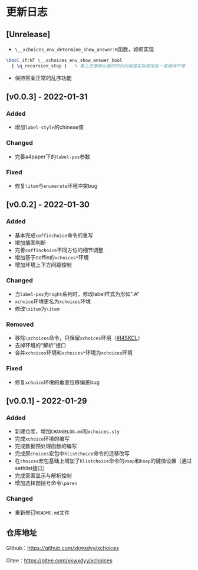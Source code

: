# 更新日志
## [Unrelease]
- `\__xchoices_env_determine_show_answer:N`函数，如何实现
```tex
\bool_if:NT \__xchoices_env_show_answer_bool
  { \q_recursion_stop }   % 看上去像停止循环的代码但是实际使用会一直编译不停
```
- 保持答案正常的乱序功能

## [v0.0.3] - 2022-01-31
### Added
- 增加`label-style`的chinese值
### Changed
- 完善a4paper下的`label-pos`参数

### Fixed
- 修复`\item`与`enumerate`环境冲突bug

## [v0.0.2] - 2022-01-30
### Added
- 基本完成`coffinchoice`命令的重写
- 增加插图判断
- 完善`coffinchoice`不同方位的细节调整
- 增加基于coffin的`xchoices*`环境
- 增加环境上下方间距控制

### Changed
- 当`label-pos`为`right`系列时，修改label样式为形如".A"
- `xchoice`环境更名为`xchoices`环境
- 修改`\xitem`为`\item`

### Removed
- 移除`\xchoices`命令，只保留`xchoices`环境（[#I4SKCL](https://gitee.com/xkwxdyy/xchoices/issues/I4SKCL)）
- 去掉环境的“解析”接口
- 合并`xchoices`环境和`xchoices*`环境为`xchoices`环境

### Fixed
- 修复`xchoice`环境的垂直位移偏差bug

## [v0.0.1] - 2022-01-29

### Added

- 新建仓库，增加`CHANGELOG.md`和`xchoices.sty`
- 完成`xchoice`环境的编写
- 完成数据预处理函数的编写
- 完成原`choices`宏包中`hlistchoice`命令的迁移改写
- 在`choices`宏包基础上增加了`hlistchoice`命令的`vsep`和`hsep`的键值设置（通过sethlist接口）
- 完成答案显示与解析控制
- 增加选择题括号命令`\paren`

### Changed
- 重新修订`README.md`文件

## 仓库地址

Github：https://github.com/xkwxdyy/xchoices

Gitee：https://gitee.com/xkwxdyy/xchoices

